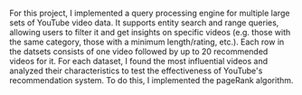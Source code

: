 For this project, I implemented a query processing engine for multiple large sets of YouTube video data. It supports entity search and range queries, allowing users to filter it and get insights on specific videos (e.g. those with the same category, those with a minimum length/rating, etc.). Each row in the datsets consists of one video followed by up to 20 recommended videos for it. For each dataset, I found the most influential videos and analyzed their characteristics to test the effectiveness of YouTube's recommendation system. To do this, I implemented the pageRank algorithm.
